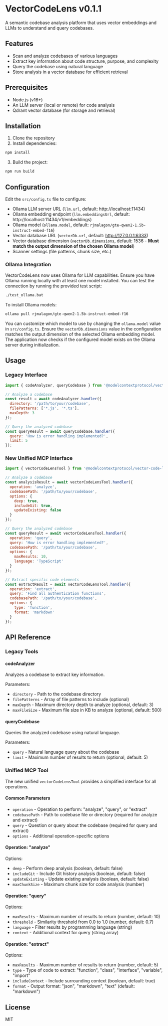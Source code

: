 # VectorCodeLens v0.1.1

A semantic codebase analysis platform that uses vector embeddings and LLMs to understand and query codebases.

## Features

- Scan and analyze codebases of various languages
- Extract key information about code structure, purpose, and complexity
- Query the codebase using natural language
- Store analysis in a vector database for efficient retrieval

## Prerequisites

- Node.js (v16+)
- An LLM server (local or remote) for code analysis
- Qdrant vector database (for storage and retrieval)

## Installation

1. Clone the repository
2. Install dependencies:

```bash
npm install
```

3. Build the project:

```bash
npm run build
```

## Configuration

Edit the `src/config.ts` file to configure:

- Ollama LLM server URL (`llm.url`, default: http://localhost:11434)
- Ollama embedding endpoint (`llm.embeddingsUrl`, default: http://localhost:11434/v1/embeddings)
- Ollama model (`ollama.model`, default: `rjmalagon/gte-qwen2-1.5b-instruct-embed-f16`)
- Vector database URL (`vectorDb.url`, default: http://127.0.0.1:6333)
- Vector database dimension (`vectorDb.dimensions`, default: 1536 - **Must match the output dimension of the chosen Ollama model**)
- Scanner settings (file patterns, chunk size, etc.)

### Ollama Integration

VectorCodeLens now uses Ollama for LLM capabilities. Ensure you have Ollama running locally with at least one model installed. You can test the connection by running the provided test script:

```bash
./test_ollama.bat
```

To install Ollama models:

```bash
ollama pull rjmalagon/gte-qwen2-1.5b-instruct-embed-f16
```

You can customize which model to use by changing the `ollama.model` value in `src/config.ts`. Ensure the `vectorDb.dimensions` value in the configuration matches the output dimension of the selected Ollama embedding model. The application now checks if the configured model exists on the Ollama server during initialization.

## Usage

### Legacy Interface
```javascript
import { codeAnalyzer, queryCodebase } from '@modelcontextprotocol/vector-code-lens';

// Analyze a codebase
const result = await codeAnalyzer.handler({
  directory: '/path/to/your/codebase',
  filePatterns: ['*.js', '*.ts'],
  maxDepth: 3
});

// Query the analyzed codebase
const queryResult = await queryCodebase.handler({
  query: 'How is error handling implemented?',
  limit: 5
});
```

### New Unified MCP Interface

```javascript
import { vectorCodeLensTool } from '@modelcontextprotocol/vector-code-lens';

// Analyze a codebase
const analysisResult = await vectorCodeLensTool.handler({
  operation: 'analyze',
  codebasePath: '/path/to/your/codebase',
  options: {
    deep: true,
    includeGit: true,
    updateExisting: false
  }
});

// Query the analyzed codebase
const queryResult = await vectorCodeLensTool.handler({
  operation: 'query',
  query: 'How is error handling implemented?',
  codebasePath: '/path/to/your/codebase',
  options: {
    maxResults: 10,
    language: 'TypeScript'
  }
});

// Extract specific code elements
const extractResult = await vectorCodeLensTool.handler({
  operation: 'extract',
  query: 'Find all authentication functions',
  codebasePath: '/path/to/your/codebase',
  options: {
    type: 'function',
    format: 'markdown'
  }
});
```

## API Reference

### Legacy Tools

#### codeAnalyzer

Analyzes a codebase to extract key information.

Parameters:
- `directory` - Path to the codebase directory
- `filePatterns` - Array of file patterns to include (optional)
- `maxDepth` - Maximum directory depth to analyze (optional, default: 3)
- `maxFileSize` - Maximum file size in KB to analyze (optional, default: 500)

#### queryCodebase

Queries the analyzed codebase using natural language.

Parameters:
- `query` - Natural language query about the codebase
- `limit` - Maximum number of results to return (optional, default: 5)

### Unified MCP Tool

The new unified `vectorCodeLensTool` provides a simplified interface for all operations.

#### Common Parameters

- `operation` - Operation to perform: "analyze", "query", or "extract"
- `codebasePath` - Path to codebase file or directory (required for analyze and extract)
- `query` - Question or query about the codebase (required for query and extract)
- `options` - Additional operation-specific options

#### Operation: "analyze"

Options:
- `deep` - Perform deep analysis (boolean, default: false)
- `includeGit` - Include Git history analysis (boolean, default: false)
- `updateExisting` - Update existing analysis (boolean, default: false)
- `maxChunkSize` - Maximum chunk size for code analysis (number)

#### Operation: "query"

Options:
- `maxResults` - Maximum number of results to return (number, default: 10)
- `threshold` - Similarity threshold from 0.0 to 1.0 (number, default: 0.7)
- `language` - Filter results by programming language (string)
- `context` - Additional context for query (string array)

#### Operation: "extract"

Options:
- `maxResults` - Maximum number of results to return (number, default: 5)
- `type` - Type of code to extract: "function", "class", "interface", "variable", "import"
- `includeContext` - Include surrounding context (boolean, default: true)
- `format` - Output format: "json", "markdown", "text" (default: "markdown")

## License

MIT
